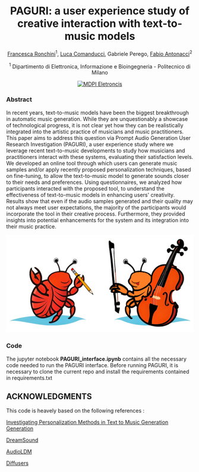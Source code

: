 <div align="center">

# PAGURI: a user experience study of creative interaction with text-to-music models

<!-- <img width="700px" src="docs/new-generic-style-transfer-headline.svg"> -->
 
[Francesca Ronchini](https://www.linkedin.com/in/francesca-ronchini/)<sup>1</sup>, [Luca Comanducci](https://www.linkedin.com/in/lucacomanducci/), Gabriele Perego, [Fabio Antonacci](https://scholar.google.com/citations?user=9e2rt3gAAAAJ&hl=en&oi=ao)<sup>2</sup>

<sup>1</sup> Dipartimento di Elettronica, Informazione e Bioingegneria - Politecnico di Milano<br>
    
[![MDPI Eletroncis](https://img.shields.io/badge/Eletronics-2079-9292-blue.svg)](https://www.mdpi.com/2079-9292/14/17/3379)

</div>


### Abstract
In recent years, text-to-music models have been the biggest breakthrough in automatic music generation. While they are unquestionably a showcase of technological progress, it is not clear yet how they can be realistically integrated into the artistic practice of musicians and music practitioners. This paper aims to address this question via Prompt Audio Generation User Research Investigation (PAGURI), a user experience study where we leverage recent text-to-music developments to study how musicians and practitioners interact with these systems, evaluating their satisfaction levels. We developed an online tool through which users can generate music samples and/or apply recently proposed personalization techniques, based on fine-tuning, to allow the text-to-music model to generate sounds closer to their needs and preferences. Using questionnaires, we analyzed how participants interacted with the proposed tool, to understand the effectiveness of text-to-music models in enhancing users' creativity. Results show that even if the audio samples generated and their quality may not always meet user expectations, the majority of the participants would incorporate the tool in their creative process. Furthermore, they provided insights into potential enhancements for the system and its integration into their music practice. 

![image](docs/figures/PAGURI_Logo.png)


### Code

The jupyter notebook **PAGURI_interface.ipynb** contains all the necessary code needed to run the PAGURI interface. Before running PAGURI, it is necessary to clone the current repo and install the requirements contained in requirements.txt

## ACKNOWLEDGMENTS
This code is heavely based on the following references : 

[Investigating Personalization Methods in Text to Music Generation Generation](https://arxiv.org/abs/2309.11140)

[DreamSound](https://zelaki.github.io/)

[AudioLDM](https://github.com/haoheliu/AudioLDM)

[Diffusers](https://github.com/huggingface/diffusers) 
